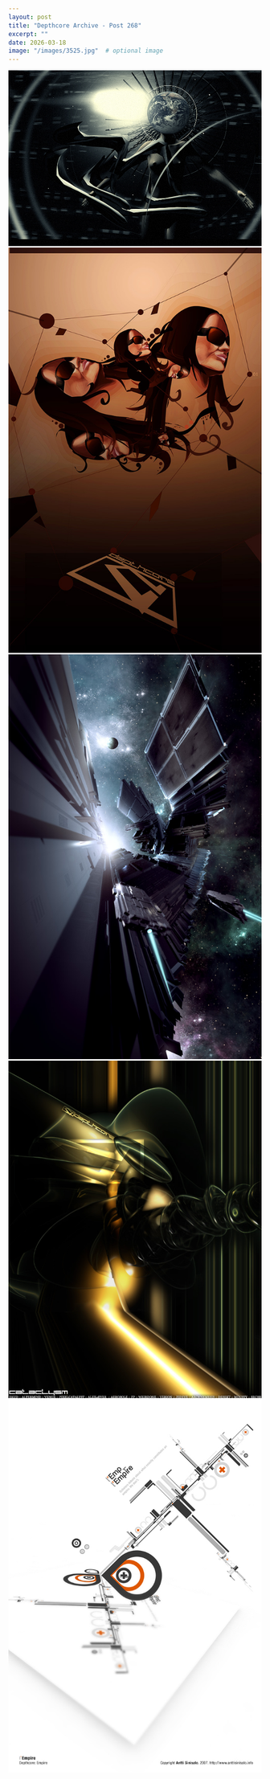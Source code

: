 ```yaml
---
layout: post
title: "Depthcore Archive - Post 268"
excerpt: ""
date: 2026-03-18
image: "/images/3525.jpg"  # optional image
---
```


<img src="/images/3525.jpg">
<img src="/images/3526.jpg" alt="3526.jpg"/>
<img src="/images/3528.jpg" alt="3528.jpg"/>
<img src="/images/353.jpg" alt="353.jpg"/>
<img src="/images/3530.jpg" alt="3530.jpg"/>
